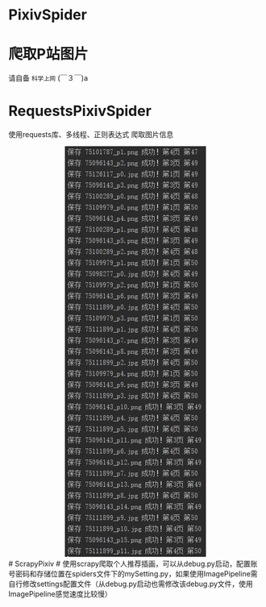 # PixivSpider
# 爬取P站图片  
请自备 `科学上网` (￣３￣)a   
# RequestsPixivSpider
使用requests库、多线程、正则表达式 爬取图片信息  
<div align=center><img src="https://github.com/hyc-shayu/PixivSpider/blob/master/.image/requests.png" /></div>  
# ScrapyPixiv  
# 使用scrapy爬取个人推荐插画，可以从debug.py启动，配置账号密码和存储位置在spiders文件下的mySetting.py，如果使用ImagePipeline需自行修改settings配置文件（从debug.py启动也需修改该debug.py文件，使用ImagePipeline感觉速度比较慢）  
